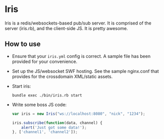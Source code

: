# Iris

Iris is a redis/websockets-based pub/sub server. It is comprised of the server (iris.rb), and the client-side JS. It is pretty awesome.

## How to use

* Ensure that your `iris.yml` config is correct. A sample file has been provided for your convenience.
* Set up the JS/websocket SWF hosting. See the sample nginx.conf that provides for the crossdomain XML/static assets.
* Start iris:

  ```
  bundle exec ./bin/iris.rb start
  ```
* Write some boss JS code:

  ```javascript
  var iris = new Iris("ws://localhost:8080", "nick", "1234");
  
  iris.subscribe(function(data, channel) {
      alert('Just got some data!');
  }, ['channel1', 'channel2']);
  ```
